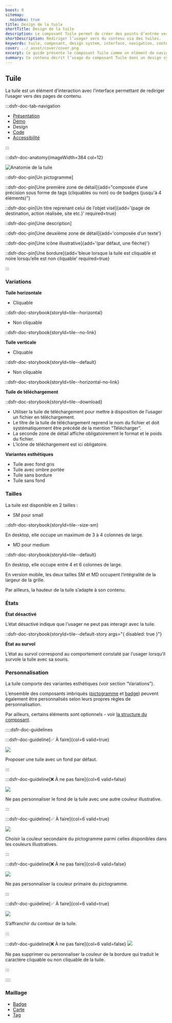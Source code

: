 ```yaml
---
boost: 0
sitemap:
  noindex: true
title: Design de la tuile
shortTitle: Design de la tuile
description: Le composant Tuile permet de créer des points d’entrée vers des pages de contenu au sein d’interfaces organisées.
shortDescription: Rediriger l’usager vers du contenu via des tuiles.
keywords: tuile, composant, design system, interface, navigation, contenu, accessibilité, UX, UI, carte
cover: ../_asset/cover/cover.png
excerpt: Ce guide présente le composant Tuile comme un élément de navigation vers des contenus, avec des recommandations d’usage et des règles éditoriales pour assurer cohérence et clarté.
summary: Ce contenu décrit l’usage du composant Tuile dans un design system. Il précise son rôle dans la navigation vers des pages de contenu, ses différences avec le composant Carte, et les bonnes pratiques à adopter pour garantir une présentation cohérente dans les listes ou collections. Ce guide s’adresse aux concepteurs et développeurs souhaitant structurer visuellement des ensembles de liens tout en assurant une expérience utilisateur fluide et accessible.
---
```


## Tuile

La tuile est un élément d’interaction avec l’interface permettant de rediriger l’usager vers des pages de contenu.

:::dsfr-doc-tab-navigation

- [Présentation](../index.md)
- [Démo](../demo/index.md)
- Design
- [Code](../code/index.md)
- [Accessibilité](../accessibility/index.md)

:::

:::dsfr-doc-anatomy{imageWidth=384 col=12}

![Anatomie de la tuile](../_asset/anatomy/anatomy-1.png)

::dsfr-doc-pin[Un pictogramme]

::dsfr-doc-pin[Une première zone de détail]{add="composée d’une précision sous forme de tags (cliquables ou non) ou de badges (jusqu'à 4 éléments)"}

::dsfr-doc-pin[Un titre reprenant celui de l’objet visé]{add='(page de destination, action réalisée, site etc.)' required=true}

::dsfr-doc-pin[Une description]

::dsfr-doc-pin[Une deuxième zone de détail]{add='composée d’un texte'}

::dsfr-doc-pin[Une icône illustrative]{add='(par défaut, une flèche)'}

::dsfr-doc-pin[Une bordure]{add='bleue lorsque la tuile est cliquable et noire lorsqu’elle est non cliquable' required=true}

:::

### Variations

**Tuile horizontale**

- Cliquable

::dsfr-doc-storybook{storyId=tile--horizontal}

- Non cliquable

::dsfr-doc-storybook{storyId=tile--no-link}

**Tuile verticale**

- Cliquable

::dsfr-doc-storybook{storyId=tile--default}

- Non cliquable

::dsfr-doc-storybook{storyId=tile--horizontal-no-link}

**Tuile de téléchargement**

::dsfr-doc-storybook{storyId=tile--download}

- Utiliser la tuile de téléchargement pour mettre à disposition de l’usager un fichier en téléchargement.
- Le titre de la tuile de téléchargement reprend le nom du fichier et doit systématiquement être précédé de la mention “Télécharger”.
- La seconde zone de détail affiche obligatoirement le format et le poids du fichier.
- L’icône de téléchargement est ici obligatoire.

**Variantes esthétiques**

- Tuile avec fond gris
- Tuile avec ombre portée
- Tuile sans bordure
- Tuile sans fond

### Tailles

La tuile est disponible en 2 tailles :

- SM pour small

::dsfr-doc-storybook{storyId=tile--size-sm}

En desktop, elle occupe un maximum de 3 à 4 colonnes de large.

- MD pour medium

::dsfr-doc-storybook{storyId=tile--default}

En desktop, elle occupe entre 4 et 6 colonnes de large.

En version mobile, les deux tailles SM et MD occupent l’intégralité de la largeur de la grille.

Par ailleurs, la hauteur de la tuile s’adapte à son contenu.

### États

**État désactivé**

L’état désactivé indique que l'usager ne peut pas interagir avec la tuile.

::dsfr-doc-storybook{storyId=tile--default-story args="{ disabled: true }"}

**État au survol**

L’état au survol correspond au comportement constaté par l’usager lorsqu’il survole la tuile avec sa souris.

### Personnalisation

La tuile comporte des variantes esthétiques (voir section “Variations”).

L’ensemble des composants imbriqués ([pictogramme](../../../../../core/_part/doc/pictogram/index.md) et [badge](../../../../badge/_part/doc/index.md)) peuvent également être personnalisés selon leurs propres règles de personnalisation.

Par ailleurs, certains éléments sont optionnels - voir [la structure du composant](#tuile).

::::dsfr-doc-guidelines

:::dsfr-doc-guideline[✅ À faire]{col=6 valid=true}

![](../_asset/custom/do-1.png)

Proposer une tuile avec un fond par défaut.

:::

:::dsfr-doc-guideline[❌ À ne pas faire]{col=6 valid=false}

![](../_asset/custom/dont-1.png)

Ne pas personnaliser le fond de la tuile avec une autre couleur illustrative.

:::

:::dsfr-doc-guideline[✅ À faire]{col=6 valid=true}

![](../_asset/custom/do-2.png)

Choisir la couleur secondaire du pictogramme parmi celles disponibles dans les couleurs illustratives.

:::

:::dsfr-doc-guideline[❌ À ne pas faire]{col=6 valid=false}

![](../_asset/custom/dont-2.png)

Ne pas personnaliser la couleur primaire du pictogramme.

:::

:::dsfr-doc-guideline[✅ À faire]{col=6 valid=true}

![](../_asset/custom/do-3.png)

S’affranchir du contour de la tuile.

:::

:::dsfr-doc-guideline[❌ À ne pas faire]{col=6 valid=false}
![](../_asset/custom/dont-3.png)

Ne pas supprimer ou personnaliser la couleur de la bordure qui traduit le caractère cliquable ou non cliquable de la tuile.

:::

::::

### Maillage

- [Badge](../../../../badge/_part/doc/index.md)
- [Carte](../../../../card/_part/doc/index.md)
- [Tag](../../../../tag/_part/doc/index.md)


